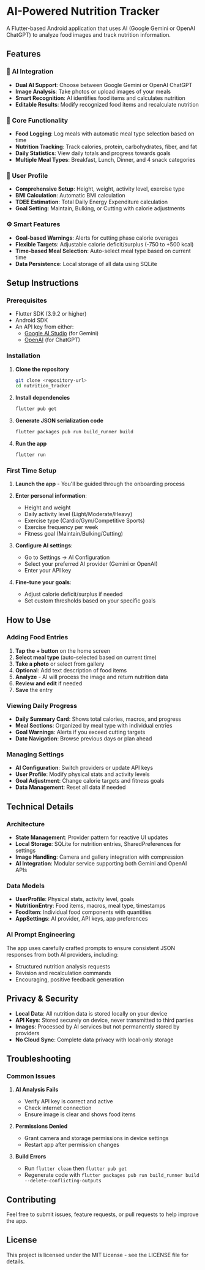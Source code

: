 # AI-Powered Nutrition Tracker

A Flutter-based Android application that uses AI (Google Gemini or OpenAI ChatGPT) to analyze food images and track nutrition information.

## Features

### 🤖 AI Integration

- **Dual AI Support**: Choose between Google Gemini or OpenAI ChatGPT
- **Image Analysis**: Take photos or upload images of your meals
- **Smart Recognition**: AI identifies food items and calculates nutrition
- **Editable Results**: Modify recognized food items and recalculate nutrition

### 📱 Core Functionality

- **Food Logging**: Log meals with automatic meal type selection based on time
- **Nutrition Tracking**: Track calories, protein, carbohydrates, fiber, and fat
- **Daily Statistics**: View daily totals and progress towards goals
- **Multiple Meal Types**: Breakfast, Lunch, Dinner, and 4 snack categories

### 👤 User Profile

- **Comprehensive Setup**: Height, weight, activity level, exercise type
- **BMI Calculation**: Automatic BMI calculation
- **TDEE Estimation**: Total Daily Energy Expenditure calculation
- **Goal Setting**: Maintain, Bulking, or Cutting with calorie adjustments

### ⚙️ Smart Features

- **Goal-based Warnings**: Alerts for cutting phase calorie overages
- **Flexible Targets**: Adjustable calorie deficit/surplus (-750 to +500 kcal)
- **Time-based Meal Selection**: Auto-select meal type based on current time
- **Data Persistence**: Local storage of all data using SQLite

## Setup Instructions

### Prerequisites

- Flutter SDK (3.9.2 or higher)
- Android SDK
- An API key from either:
  - [Google AI Studio](https://makersuite.google.com/app/apikey) (for Gemini)
  - [OpenAI](https://platform.openai.com/api-keys) (for ChatGPT)

### Installation

1. **Clone the repository**

   ```bash
   git clone <repository-url>
   cd nutrition_tracker
   ```

2. **Install dependencies**

   ```bash
   flutter pub get
   ```

3. **Generate JSON serialization code**

   ```bash
   flutter packages pub run build_runner build
   ```

4. **Run the app**
   ```bash
   flutter run
   ```

### First Time Setup

1. **Launch the app** - You'll be guided through the onboarding process
2. **Enter personal information**:

   - Height and weight
   - Daily activity level (Light/Moderate/Heavy)
   - Exercise type (Cardio/Gym/Competitive Sports)
   - Exercise frequency per week
   - Fitness goal (Maintain/Bulking/Cutting)

3. **Configure AI settings**:

   - Go to Settings → AI Configuration
   - Select your preferred AI provider (Gemini or OpenAI)
   - Enter your API key

4. **Fine-tune your goals**:
   - Adjust calorie deficit/surplus if needed
   - Set custom thresholds based on your specific goals

## How to Use

### Adding Food Entries

1. **Tap the + button** on the home screen
2. **Select meal type** (auto-selected based on current time)
3. **Take a photo** or select from gallery
4. **Optional**: Add text description of food items
5. **Analyze** - AI will process the image and return nutrition data
6. **Review and edit** if needed
7. **Save** the entry

### Viewing Daily Progress

- **Daily Summary Card**: Shows total calories, macros, and progress
- **Meal Sections**: Organized by meal type with individual entries
- **Goal Warnings**: Alerts if you exceed cutting targets
- **Date Navigation**: Browse previous days or plan ahead

### Managing Settings

- **AI Configuration**: Switch providers or update API keys
- **User Profile**: Modify physical stats and activity levels
- **Goal Adjustment**: Change calorie targets and fitness goals
- **Data Management**: Reset all data if needed

## Technical Details

### Architecture

- **State Management**: Provider pattern for reactive UI updates
- **Local Storage**: SQLite for nutrition entries, SharedPreferences for settings
- **Image Handling**: Camera and gallery integration with compression
- **AI Integration**: Modular service supporting both Gemini and OpenAI APIs

### Data Models

- **UserProfile**: Physical stats, activity level, goals
- **NutritionEntry**: Food items, macros, meal type, timestamps
- **FoodItem**: Individual food components with quantities
- **AppSettings**: AI provider, API keys, app preferences

### AI Prompt Engineering

The app uses carefully crafted prompts to ensure consistent JSON responses from both AI providers, including:

- Structured nutrition analysis requests
- Revision and recalculation commands
- Encouraging, positive feedback generation

## Privacy & Security

- **Local Data**: All nutrition data is stored locally on your device
- **API Keys**: Stored securely on device, never transmitted to third parties
- **Images**: Processed by AI services but not permanently stored by providers
- **No Cloud Sync**: Complete data privacy with local-only storage

## Troubleshooting

### Common Issues

1. **AI Analysis Fails**

   - Verify API key is correct and active
   - Check internet connection
   - Ensure image is clear and shows food items

2. **Permissions Denied**

   - Grant camera and storage permissions in device settings
   - Restart app after permission changes

3. **Build Errors**
   - Run `flutter clean` then `flutter pub get`
   - Regenerate code with `flutter packages pub run build_runner build --delete-conflicting-outputs`

## Contributing

Feel free to submit issues, feature requests, or pull requests to help improve the app.

## License

This project is licensed under the MIT License - see the LICENSE file for details.
